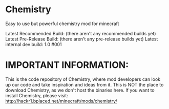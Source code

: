 Chemistry
=========

Easy to use but powerful chemistry mod for minecraft

Latest Recommended Build: (there aren't any recommended builds yet)
Latest Pre-Release Build: (there aren't any pre-release builds yet)
Latest internal dev build: 1.0 #001

IMPORTANT INFORMATION:
======================
This is the code repository of Chemistry, where mod developers can look up our code and take inspiration and ideas from it.
This is NOT the place to download Chemistry, as we don't host the binaries here.
If you want to install Chemistry, please visit: http://hackr1.bplaced.net/minecraft/mods/chemistry/


